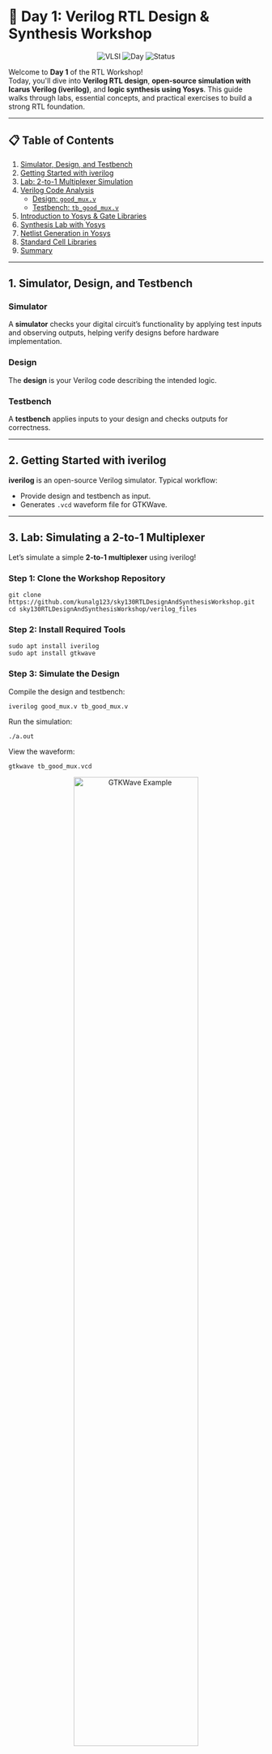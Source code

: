 # 🚀 Day 1: Verilog RTL Design & Synthesis Workshop

<div align="center">

![VLSI](https://img.shields.io/badge/VLSI-System%20Design-blue?style=for-the-badge&logo=chip)
![Day](https://img.shields.io/badge/Day-1-orange?style=for-the-badge)
![Status](https://img.shields.io/badge/Status-Complete-success?style=for-the-badge)

</div>

Welcome to **Day 1** of the RTL Workshop!  
Today, you'll dive into **Verilog RTL design**, **open-source simulation with Icarus Verilog (iverilog)**, and **logic synthesis using Yosys**. This guide walks through labs, essential concepts, and practical exercises to build a strong RTL foundation.

---

## 📋 Table of Contents

1. [Simulator, Design, and Testbench](#1-simulator-design-and-testbench)  
2. [Getting Started with iverilog](#2-getting-started-with-iverilog)  
3. [Lab: 2-to-1 Multiplexer Simulation](#3-lab-2-to-1-multiplexer-simulation)  
4. [Verilog Code Analysis](#4-verilog-code-analysis)  
   - [Design: `good_mux.v`](#design-good_muxv)  
   - [Testbench: `tb_good_mux.v`](#testbench-tb_good_muxv)  
5. [Introduction to Yosys & Gate Libraries](#5-introduction-to-yosys--gate-libraries)  
6. [Synthesis Lab with Yosys](#6-synthesis-lab-with-yosys)
7. [Netlist Generation in Yosys](#7-Netlist-Generation-in-Yosys)
8. [Standard Cell Libraries](#8-Standard-Cell-Libraries) 
9. [Summary](#9-summary)  

---

## 1. Simulator, Design, and Testbench

### Simulator
A **simulator** checks your digital circuit’s functionality by applying test inputs and observing outputs, helping verify designs before hardware implementation.

### Design
The **design** is your Verilog code describing the intended logic.

### Testbench
A **testbench** applies inputs to your design and checks outputs for correctness.

---

## 2. Getting Started with iverilog

**iverilog** is an open-source Verilog simulator. Typical workflow:

- Provide design and testbench as input.  
- Generates `.vcd` waveform file for GTKWave.

---

## 3. Lab: Simulating a 2-to-1 Multiplexer

Let’s simulate a simple **2-to-1 multiplexer** using iverilog!

###  Step 1: Clone the Workshop Repository

```shell
git clone https://github.com/kunalg123/sky130RTLDesignAndSynthesisWorkshop.git
cd sky130RTLDesignAndSynthesisWorkshop/verilog_files
```

###  Step 2: Install Required Tools

```shell
sudo apt install iverilog
sudo apt install gtkwave
```

###  Step 3: Simulate the Design

Compile the design and testbench:

```shell
iverilog good_mux.v tb_good_mux.v
```

Run the simulation:

```shell
./a.out
```

View the waveform:

```shell
gtkwave tb_good_mux.vcd
```

<div align="center">
  <img src="https://github.com/Jayessh25/Jayessh25_RISC-V-SoC-Tapeout-Program_VSD/blob/main/Week1/Day1/Mux%20output.png" alt="GTKWave Example" width="70%">
</div>

---

## 4. Verilog Code Analysis

**The code for the multiplexer (`good_mux.v`):**

```verilog
module good_mux (input i0, input i1, input sel, output reg y);
always @ (*)
begin
    if(sel)
        y <= i1;
    else 
        y <= i0;
end
endmodule
```

**The Testbench code for the multiplexer (`tb_good_mux.v`):**

```verilog
module tb_good_mux;
	reg i0,i1,sel;
	wire y;
	good_mux uut (
		.sel(sel),
		.i0(i0),
		.i1(i1),
		.y(y)
	);
	initial begin
	$dumpfile("tb_good_mux.vcd");
	$dumpvars(0,tb_good_mux);
	sel = 0;
	i0 = 0;
	i1 = 0;
	#300 $finish;
	end
always #75 sel = ~sel;
always #10 i0 = ~i0;
always #55 i1 = ~i1;
endmodule
```
###  **How It Works**

- **Inputs:** `i0`, `i1` (data), `sel` (select line)
- **Output:** `y` (registered output)
- **Logic:** If `sel` is 1, `y` gets `i1`; if `sel` is 0, `y` gets `i0`.

---

## 5. Introduction to Yosys & Gate Libraries

###  What is Yosys?

**Yosys** is a powerful open-source synthesis tool for digital hardware. It takes your Verilog code and converts it into a gate-level netlist—a hardware blueprint.

#### Yosys Features

- **Synthesis:** Converts HDL to a logic circuit
- **Optimization:** Improves speed or area
- **Technology Mapping:** Matches logic to actual hardware cells
- **Verification:** Checks correctness
- **Extensibility:** Supports custom flows

###  Why Do Libraries Have Different Gate "Flavors"?

A `.lib` file contains many versions of each gate (like AND, OR, NOT) with different properties:

- **Performance:** Faster gates for critical paths, slower for power savings
- **Power:** Some gates use less energy
- **Area:** Smaller gates for compact chips
- **Drive Strength:** Stronger gates to drive more load
- **Signal Integrity:** Specialized gates for noise/performance
- **Mapping:** Synthesis tools pick the best flavor for your needs

---

## 6. Synthesis Lab with Yosys

Let’s synthesize the `good_mux` design using Yosys!

###  Step-by-Step Yosys Flow

1. **Start Yosys**
    ```shell
    yosys
    ```

2. **Read the liberty library**
    ```shell
    read_liberty -lib /address/to/your/sky130/file/sky130_fd_sc_hd__tt_025C_1v80.lib
    ```

3. **Read the Verilog code**
    ```shell
    read_verilog /home/vsduser/VLSI/sky130RTLDesignAndSynthesisWorkshop/verilog_files/good_mux.v
    ```

4. **Synthesize the design**
    ```shell
    synth -top good_mux
    ```

5. **Technology mapping**
    ```shell
    abc -liberty /address/to/your/sky130/file/sky130_fd_sc_hd__tt_025C_1v80.lib
    ```

6. **Visualize the gate-level netlist**
    ```shell
    show
    ```

<div align="center">
  <img src="https://github.com/Jayessh25/Jayessh25_RISC-V-SoC-Tapeout-Program_VSD/blob/main/Week1/Day1/synthesis.png" alt="Yosys Gate-level Schematic" width="70%">
</div>

---
## 7. Netlist Generation in Yosys

After synthesis, Yosys allows us to export the gate-level representation of our design into a Verilog netlist.
A netlist is a text description of the circuit in terms of gates, wires, and their interconnections.
It’s the bridge between RTL code and physical implementation.

**🔹 Command 1: write_verilog good_mux_netlist.v**

- This writes the synthesized netlist with attributes included.
- Attributes contain extra information such as:
         - Original source file and line numbers
         - Synthesis directives ((* keep *), (* src = ... *))
         - Internal hints useful for debugging

<div align="center">
  <img src="https://github.com/Jayessh25/Jayessh25_RISC-V-SoC-Tapeout-Program_VSD/blob/main/Week1/Day1/longnetlist.png" alt="Yosys Gate-level Netlist" width="70%">
</div>


**🔹 Command 2: write_verilog -noattr good_mux_netlist.v**

- This writes the same netlist but without attributes, resulting in a cleaner file.
- Easier to read, minimalistic.
- Preferred for post-synthesis simulation or sharing with others.
<div align="center">
  <img src="https://github.com/Jayessh25/Jayessh25_RISC-V-SoC-Tapeout-Program_VSD/blob/main/Week1/Day1/shortnet.png" alt="Yosys Netlist without attributes" width="70%">
</div>

**Key Takeaways**

- **write_verilog** → detailed netlist with attributes (good for debugging).
- **write_verilog -noattr** → clean netlist without attributes (good for simulation & handoff).

---
## 8. Standard Cell Libraries

A standard cell library contains pre-designed logic gates (AND, OR, NAND, flip-flops, etc.) with different drive strengths, timing, and power characteristics. Each gate can come in multiple versions (“flavors”) depending on speed, area, and power.

 **Faster Cells**

Faster cells are gates designed to switch more quickly.

 **Characteristics:**

- **Lower delay** → shorter rise/fall times
- **Higher drive strength** → can drive larger loads
- **Larger transistors** → bigger area, more capacitance
- **Higher dynamic power** → consumes more power per transition

 **Usage:**
- Critical timing paths (speed-sensitive)
- Clock paths, high-frequency data paths
- Trade-offs: Fast, but bigger area and higher power consumption.

 **Slower Cells**

Slower cells are gates designed to switch more slowly, optimized for area and power.

 **Characteristics:**

- **Higher delay** → longer rise/fall times
- **Lower drive strength** → smaller transistor size
- **Smaller area** → compact, saves silicon
- **Lower power consumption** → ideal for low-speed or non-critical paths

 **Usage:**
- Non-critical paths where speed is not important
- Power-sensitive designs
- Area-constrained layouts
- Trade-offs: Low power and area, but slower operation.

---
## 9. Summary

- You learned about simulators, designs, and testbenches.
- You ran your first Verilog simulation with iverilog and visualized waveforms.
- You analyzed the 2-to-1 mux code.
- You explored Yosys and learned why gate libraries have various flavors.
  
---

<div align="center">

**📂 Repository:** [Jayessh25_RISC-V-SoC-Tapeout-Program_VSD](https://github.com/Jayessh25/Jayessh25_RISC-V-SoC-Tapeout-Program_VSD)  
**👨‍💻 Author:** [Jayessh25](https://github.com/Jayessh25)  
**📚 Program:** VLSI System Design (VSD)

[![Follow](https://img.shields.io/github/followers/Jayessh25?style=social)](https://github.com/Jayessh25)
[![Stars](https://img.shields.io/github/stars/Jayessh25/Jayessh25_RISC-V-SoC-Tapeout-Program_VSD?style=social)](https://github.com/Jayessh25/Jayessh25_RISC-V-SoC-Tapeout-Program_VSD)

</div>

